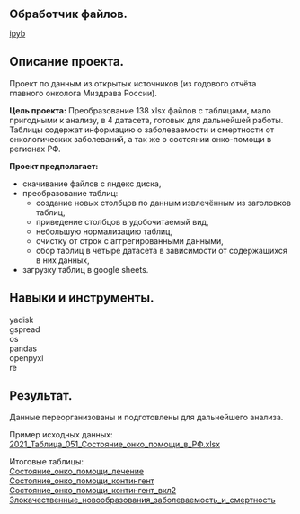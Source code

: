 <span style="font-size: 20px;"><b> Обработчик файлов. </span></b>

[ipyb](обработчик.ipynb)

## Описание проекта.
Проект по данным из открытых источников (из годового отчёта главного онколога Миздрава России).

**Цель проекта:** Преобразование 138 xlsx файлов с таблицами, мало пригодными к анализу, в 4 датасета, готовых для дальнейшей работы. Таблицы содержат информацию о заболеваемости и смертности от онкологических заболеваний, а так же о состоянии онко-помощи в регионах РФ.

**Проект предполагает:**
- скачивание файлов с яндекс диска,
- преобразование таблиц:
    - создание новых столбцов по данным извлечённым из заголовков таблиц,
    - приведение столбцов в удобочитаемый вид,
    - небольшую нормализацию таблиц,
    - очистку от строк с аггрегированными данными,
    - сбор таблиц в четыре датасета в зависимости от содержащихся в них данных,
- загрузку таблиц в google sheets.

## Навыки и инструменты.
yadisk  
gspread  
os  
pandas  
openpyxl  
re 

## Результат.
Данные переорганизованы и подготовлены для дальнейшего анализа. 

Пример исходных данных:
[2021_Таблица_051_Состояние_онко_помощи_в_РФ.xlsx](2021_Таблица_051_Состояние_онко_помощи_в_РФ.xlsx)  

Итоговые таблицы:  
[Состояние_онко_помощи_лечение](https://docs.google.com/spreadsheets/d/1GlkbPKtB7-iS8Nqioe9FVqxgmbxf6KuS-hgcgdJb6MQ)  
[Состояние_онко_помощи_контингент](https://docs.google.com/spreadsheets/d/10hXq4zzDZcGI7Y_VSIYHxmA8x891hEu6zDLMSaMDfiI)  
[Состояние_онко_помощи_контингент_вкл2](https://docs.google.com/spreadsheets/d/1tnyQOEBTJgH4IKya754y3wpGaR7kovry-26NKc302GQ)  
[Злокачественные_новообразования_заболеваемость_и_смертность](https://docs.google.com/spreadsheets/d/1AsSU5bg51t62I6ayMzxwPaqyc4EXeTz3fgc_7klaa0E)

